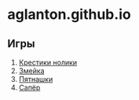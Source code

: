# aglanton.github.io  

## Игры

1. [Крестики нолики](https://aglanton.github.io/tic-tac-toe/ "Крестики нолики")
2. [Змейка](https://aglanton.github.io/snake/ "Змейка")
3. [Пятнашки](https://aglanton.github.io/tag/ "Пятнашки")
4. [Сапёр](https://aglanton.github.io/sapper/ "Сапёр")

